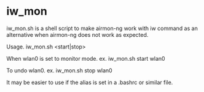 # iw_mon

iw_mon.sh is a shell script to make airmon-ng work with iw command as an alternative when airmon-ng does not work as expected.


Usage.
iw_mon.sh <start|stop> <interface>

When wlan0 is set to monitor mode.
ex. iw_mon.sh start wlan0

To undo wlan0.
ex. iw_mon.sh stop wlan0

It may be easier to use if the alias is set in a .bashrc or similar file.
